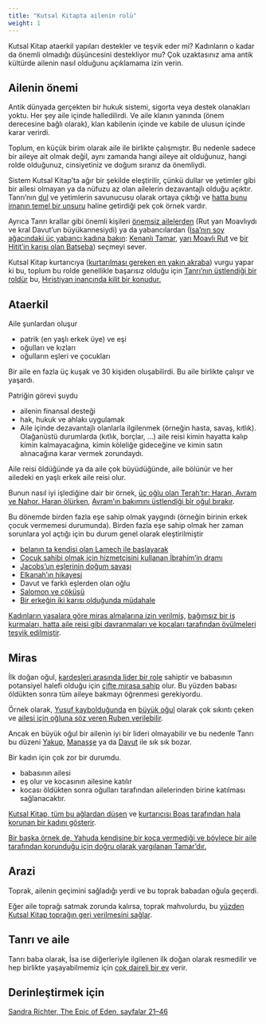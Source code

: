 ```yaml
---
title: "Kutsal Kitapta ailenin rolü"
weight: 1
---
```


Kutsal Kitap ataerkil yapıları destekler ve teşvik eder mi? Kadınların o kadar da önemli olmadığı düşüncesini destekliyor mu? Çok uzaktasınız ama antik kültürde ailenin nasıl olduğunu açıklamama izin verin.

## Ailenin önemi

<a name="524d"></a>
Antik dünyada gerçekten bir hukuk sistemi, sigorta veya destek olanakları yoktu. Her şey aile içinde halledilirdi. Ve aile klanın yanında (önem derecesine bağlı olarak), klan kabilenin içinde ve kabile de ulusun içinde karar verirdi.

Toplum, en küçük birim olarak aile ile birlikte çalışmıştır. Bu nedenle sadece bir aileye ait olmak değil, aynı zamanda hangi aileye ait olduğunuz, hangi rolde olduğunuz, cinsiyetiniz ve doğum sıranız da önemliydi.

Sistem Kutsal Kitap’ta ağır bir şekilde eleştirilir, çünkü dullar ve yetimler gibi bir ailesi olmayan ya da nüfuzu az olan ailelerin dezavantajlı olduğu açıktır. Tanrı’nın [dul](https://www.bibleserver.com/search/TR/dul) ve yetimlerin savunucusu olarak ortaya çıktığı ve [hatta bunu imanın temel bir unsuru](https://www.bibleserver.com/TR/Yakup1%3A27) haline getirdiği pek çok örnek vardır.

Ayrıca Tanrı krallar gibi önemli kişileri [önemsiz ailelerden](https://www.bibleserver.com/TR/Rut4%3A16-17) (Rut yarı Moavlıydı ve kral Davut’un büyükannesiydi) ya da yabancılardan ([İsa’nın soy ağacındaki üç yabancı kadına bakın](https://www.bibleserver.com/TR/Matta1%3A2-16): [Kenanlı Tamar](https://www.bibleserver.com/TR/Yarat%C4%B1l%C4%B1%C5%9F38), [yarı Moavlı Rut](https://www.bibleserver.com/TR/Rut1%3A1-4) ve [bir Hitit’in karısı olan Batşeba](https://www.bibleserver.com/TR/2.Samuel11%3A3)) seçmeyi sever.

Kutsal Kitap kurtarıcıya ([kurtarılması gereken en yakın akraba](https://www.bibleserver.com/TR/Levililer25%3A47-49)) vurgu yapar ki bu, toplum bu rolde genellikle başarısız olduğu için [Tanrı’nın üstlendiği bir roldür](https://www.bibleserver.com/TR/Ye%C5%9Faya44%3A24) bu, [Hıristiyan inancında kilit bir konudur.](https://www.bibleserver.com/TR/Efesliler1%3A7)

## Ataerkil

<a name="3a5d"></a>
Aile şunlardan oluşur

- patrik (en yaşlı erkek üye) ve eşi
- oğulları ve kızları
- oğulların eşleri ve çocukları

Bir aile en fazla üç kuşak ve 30 kişiden oluşabilirdi. Bu aile birlikte çalışır ve yaşardı.

Patriğin görevi şuydu

- ailenin finansal desteği
- hak, hukuk ve ahlakı uygulamak
- Aile içinde dezavantajlı olanlarla ilgilenmek (örneğin hasta, savaş, kıtlık). Olağanüstü durumlarda (kıtlık, borçlar, …) aile reisi kimin hayatta kalıp kimin kalmayacağına, kimin köleliğe gideceğine ve kimin satın alınacağına karar vermek zorundaydı.

Aile reisi öldüğünde ya da aile çok büyüdüğünde, aile bölünür ve her ailedeki en yaşlı erkek aile reisi olur.

Bunun nasıl iyi işlediğine dair bir örnek, [üç oğlu olan Terah’tır: Haran, Avram ve Nahor. Haran ölürken](https://www.bibleserver.com/TR/Yarat%C4%B1l%C4%B1%C5%9F11%3A27-31), [Avram’ın bakımını üstlendiği bir oğul bırakır](https://www.bibleserver.com/TR/Yarat%C4%B1l%C4%B1%C5%9F12%3A1-4).

Bu dönemde birden fazla eşe sahip olmak yaygındı (örneğin birinin erkek çocuk vermemesi durumunda). Birden fazla eşe sahip olmak her zaman sorunlara yol açtığı için bu durum genel olarak eleştirilmiştir

- [belanın ta kendisi olan Lamech ile başlayarak](https://www.bibleserver.com/TR/Yarat%C4%B1l%C4%B1%C5%9F4%3A23-26)
- [Çocuk sahibi olmak için hizmetçisini kullanan İbrahim’in dramı](https://www.bibleserver.com/TR/Yarat%C4%B1l%C4%B1%C5%9F16)
- [Jacobs’un eşlerinin doğum savaşı](https://www.bibleserver.com/TR/Yarat%C4%B1l%C4%B1%C5%9F30%3A1-24)
- [Elkanah’ın hikayesi](https://www.bibleserver.com/TR/1.Samuel1)
- Davut ve farklı eşlerden olan oğlu
- [Salomon ve çöküşü](https://www.bibleserver.com/TR/1.Krallar11%3A3)
- [Bir erkeğin iki karısı olduğunda müdahale](https://www.bibleserver.com/TR/Yasan%C4%B1n%20Tekrar%C4%B121%3A17)

[Kadınların yasalara göre miras almalarına izin verilmiş](https://www.bibleserver.com/TR/%C3%87%C3%B6lde%20Say%C4%B1m36), [bağımsız bir iş kurmaları, hatta aile reisi gibi davranmaları ve kocaları tarafından övülmeleri teşvik edilmiştir](https://www.bibleserver.com/TR/%C3%96zdeyi%C5%9Fler31%3A15-31).

## Miras

<a name="82a3"></a>
İlk doğan oğul, [kardeşleri arasında lider bir role](https://www.bibleserver.com/TR/Yarat%C4%B1l%C4%B1%C5%9F43%3A33) sahiptir ve babasının potansiyel halefi olduğu için [çifte mirasa sahip](https://www.bibleserver.com/TR/Yasan%C4%B1n%20Tekrar%C4%B121%3A17) olur. Bu yüzden babası öldükten sonra tüm aileye bakmayı öğrenmesi gerekiyordu.

Örnek olarak, [Yusuf kaybolduğunda](https://www.bibleserver.com/TR/Yarat%C4%B1l%C4%B1%C5%9F37%3A21-30) en [büyük oğul](https://www.bibleserver.com/TR/M%C4%B1s%C4%B1rdan%20%C3%87%C4%B1k%C4%B1%C5%9F6%3A14) olarak çok sıkıntı çeken ve [ailesi için oğluna söz veren Ruben verilebilir](https://www.bibleserver.com/TR/Yarat%C4%B1l%C4%B1%C5%9F42%3A37).

Ancak en büyük oğul bir ailenin iyi bir lideri olmayabilir ve bu nedenle Tanrı bu düzeni [Yakup](https://www.bibleserver.com/TR/Yarat%C4%B1l%C4%B1%C5%9F25%3A25-26), [Manaşşe](https://www.bibleserver.com/TR/Yarat%C4%B1l%C4%B1%C5%9F48%3A13-20) ya da [Davut](https://www.bibleserver.com/TR/1.Samuel16%3A1-13) ile sık sık bozar.

Bir kadın için çok zor bir durumdu.

- babasının ailesi
- eş olur ve kocasının ailesine katılır
- kocası öldükten sonra oğulları tarafından ailelerinden birine katılması sağlanacaktır.

[Kutsal Kitap, tüm bu ağlardan düşen](https://www.bibleserver.com/TR/Rut1%3A1-5) ve [kurtarıcısı Boas tarafından hala korunan bir kadını gösterir](https://www.bibleserver.com/TR/Rut4).

[Bir başka örnek de, Yahuda kendisine bir koca vermediği ve böylece bir aile tarafından korunduğu için doğru olarak yargılanan Tamar’dır.](https://www.bibleserver.com/TR/Yasan%C4%B1n%20Tekrar%C4%B124%3A19-21)

## Arazi

<a name="ba14"></a>
Toprak, ailenin geçimini sağladığı yerdi ve bu toprak babadan oğula geçerdi.

Eğer aile toprağı satmak zorunda kalırsa, toprak mahvolurdu, bu [yüzden Kutsal Kitap toprağın geri verilmesini sağlar](https://www.bibleserver.com/TR/Levililer25%3A10).

## Tanrı ve aile

<a name="7049"></a>
Tanrı baba olarak, İsa ise diğerleriyle ilgilenen ilk doğan olarak resmedilir ve hep birlikte yaşayabilmemiz için [çok daireli bir ev](https://www.bibleserver.com/TR/Yuhanna14%3A1-3) verir.

## Derinleştirmek için

[Sandra Richter, The Epic of Eden, sayfalar 21–46](../../../../about/ressources/index.html#richter)


